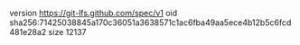 version https://git-lfs.github.com/spec/v1
oid sha256:71425038845a170c36051a3638571c1ac6fba49aa5ece4b12b5c6fcd481e28a2
size 12137
